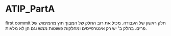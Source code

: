 # ATIP_PartA
first commit
חלק ראשון של העבודה. מכיל את רוב החלק של המבוך חוץ מהמימוש של פרים.
בחלק ב' יש רק אינטרפייסים ומחלקות פשוטות ממש וגם הן לא מלאות.
